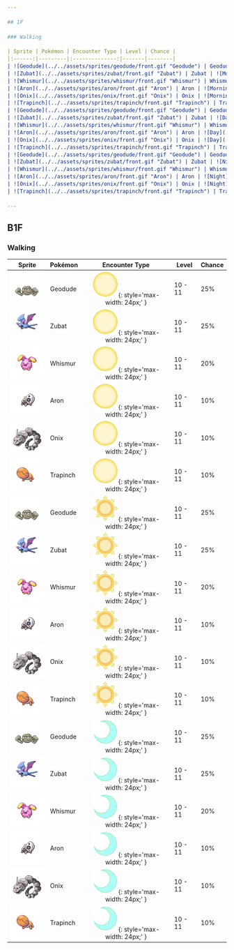 ```yaml
---

## 1F

### Walking

| Sprite | Pokémon | Encounter Type | Level | Chance |
|:------:|---------|:--------------:|-------|--------|
| ![Geodude](../../assets/sprites/geodude/front.gif "Geodude") | Geodude | ![Morning](../../assets/encounter_types/morning.png "Morning"){: style='max-width: 24px;' } | 9 - 10 | 25% |
| ![Zubat](../../assets/sprites/zubat/front.gif "Zubat") | Zubat | ![Morning](../../assets/encounter_types/morning.png "Morning"){: style='max-width: 24px;' } | 9 - 10 | 25% |
| ![Whismur](../../assets/sprites/whismur/front.gif "Whismur") | Whismur | ![Morning](../../assets/encounter_types/morning.png "Morning"){: style='max-width: 24px;' } | 9 - 10 | 20% |
| ![Aron](../../assets/sprites/aron/front.gif "Aron") | Aron | ![Morning](../../assets/encounter_types/morning.png "Morning"){: style='max-width: 24px;' } | 9 - 10 | 10% |
| ![Onix](../../assets/sprites/onix/front.gif "Onix") | Onix | ![Morning](../../assets/encounter_types/morning.png "Morning"){: style='max-width: 24px;' } | 9 - 10 | 10% |
| ![Trapinch](../../assets/sprites/trapinch/front.gif "Trapinch") | Trapinch | ![Morning](../../assets/encounter_types/morning.png "Morning"){: style='max-width: 24px;' } | 9 - 10 | 10% |
| ![Geodude](../../assets/sprites/geodude/front.gif "Geodude") | Geodude | ![Day](../../assets/encounter_types/day.png "Day"){: style='max-width: 24px;' } | 9 - 10 | 25% |
| ![Zubat](../../assets/sprites/zubat/front.gif "Zubat") | Zubat | ![Day](../../assets/encounter_types/day.png "Day"){: style='max-width: 24px;' } | 9 - 10 | 25% |
| ![Whismur](../../assets/sprites/whismur/front.gif "Whismur") | Whismur | ![Day](../../assets/encounter_types/day.png "Day"){: style='max-width: 24px;' } | 9 - 10 | 20% |
| ![Aron](../../assets/sprites/aron/front.gif "Aron") | Aron | ![Day](../../assets/encounter_types/day.png "Day"){: style='max-width: 24px;' } | 9 - 10 | 10% |
| ![Onix](../../assets/sprites/onix/front.gif "Onix") | Onix | ![Day](../../assets/encounter_types/day.png "Day"){: style='max-width: 24px;' } | 9 - 10 | 10% |
| ![Trapinch](../../assets/sprites/trapinch/front.gif "Trapinch") | Trapinch | ![Day](../../assets/encounter_types/day.png "Day"){: style='max-width: 24px;' } | 9 - 10 | 10% |
| ![Geodude](../../assets/sprites/geodude/front.gif "Geodude") | Geodude | ![Night](../../assets/encounter_types/night.png "Night"){: style='max-width: 24px;' } | 9 - 10 | 25% |
| ![Zubat](../../assets/sprites/zubat/front.gif "Zubat") | Zubat | ![Night](../../assets/encounter_types/night.png "Night"){: style='max-width: 24px;' } | 9 - 10 | 25% |
| ![Whismur](../../assets/sprites/whismur/front.gif "Whismur") | Whismur | ![Night](../../assets/encounter_types/night.png "Night"){: style='max-width: 24px;' } | 9 - 10 | 20% |
| ![Aron](../../assets/sprites/aron/front.gif "Aron") | Aron | ![Night](../../assets/encounter_types/night.png "Night"){: style='max-width: 24px;' } | 9 - 10 | 10% |
| ![Onix](../../assets/sprites/onix/front.gif "Onix") | Onix | ![Night](../../assets/encounter_types/night.png "Night"){: style='max-width: 24px;' } | 9 - 10 | 10% |
| ![Trapinch](../../assets/sprites/trapinch/front.gif "Trapinch") | Trapinch | ![Night](../../assets/encounter_types/night.png "Night"){: style='max-width: 24px;' } | 9 - 10 | 10% |

---
```


## B1F

### Walking

| Sprite | Pokémon | Encounter Type | Level | Chance |
|:------:|---------|:--------------:|-------|--------|
| ![Geodude](../../assets/sprites/geodude/front.gif "Geodude") | Geodude | ![Morning](../../assets/encounter_types/morning.png "Morning"){: style='max-width: 24px;' } | 10 - 11 | 25% |
| ![Zubat](../../assets/sprites/zubat/front.gif "Zubat") | Zubat | ![Morning](../../assets/encounter_types/morning.png "Morning"){: style='max-width: 24px;' } | 10 - 11 | 25% |
| ![Whismur](../../assets/sprites/whismur/front.gif "Whismur") | Whismur | ![Morning](../../assets/encounter_types/morning.png "Morning"){: style='max-width: 24px;' } | 10 - 11 | 20% |
| ![Aron](../../assets/sprites/aron/front.gif "Aron") | Aron | ![Morning](../../assets/encounter_types/morning.png "Morning"){: style='max-width: 24px;' } | 10 - 11 | 10% |
| ![Onix](../../assets/sprites/onix/front.gif "Onix") | Onix | ![Morning](../../assets/encounter_types/morning.png "Morning"){: style='max-width: 24px;' } | 10 - 11 | 10% |
| ![Trapinch](../../assets/sprites/trapinch/front.gif "Trapinch") | Trapinch | ![Morning](../../assets/encounter_types/morning.png "Morning"){: style='max-width: 24px;' } | 10 - 11 | 10% |
| ![Geodude](../../assets/sprites/geodude/front.gif "Geodude") | Geodude | ![Day](../../assets/encounter_types/day.png "Day"){: style='max-width: 24px;' } | 10 - 11 | 25% |
| ![Zubat](../../assets/sprites/zubat/front.gif "Zubat") | Zubat | ![Day](../../assets/encounter_types/day.png "Day"){: style='max-width: 24px;' } | 10 - 11 | 25% |
| ![Whismur](../../assets/sprites/whismur/front.gif "Whismur") | Whismur | ![Day](../../assets/encounter_types/day.png "Day"){: style='max-width: 24px;' } | 10 - 11 | 20% |
| ![Aron](../../assets/sprites/aron/front.gif "Aron") | Aron | ![Day](../../assets/encounter_types/day.png "Day"){: style='max-width: 24px;' } | 10 - 11 | 10% |
| ![Onix](../../assets/sprites/onix/front.gif "Onix") | Onix | ![Day](../../assets/encounter_types/day.png "Day"){: style='max-width: 24px;' } | 10 - 11 | 10% |
| ![Trapinch](../../assets/sprites/trapinch/front.gif "Trapinch") | Trapinch | ![Day](../../assets/encounter_types/day.png "Day"){: style='max-width: 24px;' } | 10 - 11 | 10% |
| ![Geodude](../../assets/sprites/geodude/front.gif "Geodude") | Geodude | ![Night](../../assets/encounter_types/night.png "Night"){: style='max-width: 24px;' } | 10 - 11 | 25% |
| ![Zubat](../../assets/sprites/zubat/front.gif "Zubat") | Zubat | ![Night](../../assets/encounter_types/night.png "Night"){: style='max-width: 24px;' } | 10 - 11 | 25% |
| ![Whismur](../../assets/sprites/whismur/front.gif "Whismur") | Whismur | ![Night](../../assets/encounter_types/night.png "Night"){: style='max-width: 24px;' } | 10 - 11 | 20% |
| ![Aron](../../assets/sprites/aron/front.gif "Aron") | Aron | ![Night](../../assets/encounter_types/night.png "Night"){: style='max-width: 24px;' } | 10 - 11 | 10% |
| ![Onix](../../assets/sprites/onix/front.gif "Onix") | Onix | ![Night](../../assets/encounter_types/night.png "Night"){: style='max-width: 24px;' } | 10 - 11 | 10% |
| ![Trapinch](../../assets/sprites/trapinch/front.gif "Trapinch") | Trapinch | ![Night](../../assets/encounter_types/night.png "Night"){: style='max-width: 24px;' } | 10 - 11 | 10% |

